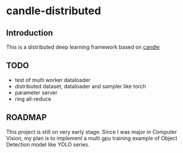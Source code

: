 # candle-distributed

## Introduction

This is a distributed deep learning framework based on [candle](https://github.com/huggingface/candle)

## TODO

- test of multi worker dataloader
- distributed dataset, dataloader and sampler like torch
- parameter server
- ring all-reduce


## ROADMAP
This project is still on very early stage. Since I was major in Computer Vision, my plan is to implement a multi gpu training example of Object Detection model like YOLO series.